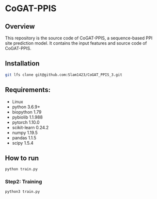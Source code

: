 # CoGAT-PPIS
## Overview
This repository is the source code of CoGAT-PPIS, a sequence-based PPI site prediction model. It contains the input features and source code of CoGAT-PPIS.

## Installation
```bash
git lfs clone git@github.com:Slam1423/CoGAT_PPIS_3.git
```

## Requirements:
- Linux
- python 3.6.9+
- biopython 1.79
- pybiolib 1.1.988
- pytorch 1.10.0
- scikit-learn 0.24.2
- numpy 1.19.5
- pandas 1.1.5
- scipy 1.5.4

## How to run

```bash
python train.py
```

### Step2: Training

```bash
python3 train.py
```

